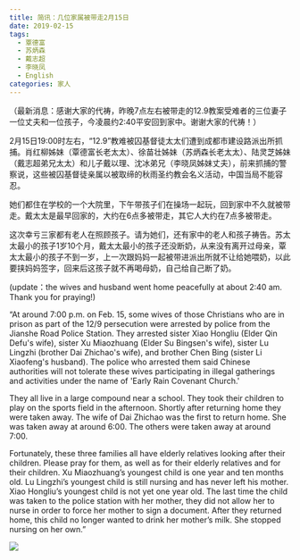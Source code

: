 ```yaml
---
title: 简讯：几位家属被带走2月15日
date: 2019-02-15
tags:
  - 覃德富
  - 苏炳森
  - 戴志超
  - 李晓凤
  - English
categories: 家人
---
```

（最新消息：感谢大家的代祷，昨晚7点左右被带走的12.9教案受难者的三位妻子一位丈夫和一位孩子，今凌晨约2:40平安回到家中。谢谢大家的代祷！）

2月15日19:00时左右，“12.9”教难被囚基督徒太太们遭到成都市建设路派出所抓捕。肖红柳姊妹（覃德富长老太太）、徐苗壮姊妹（苏炳森长老太太）、陆灵芝姊妹（戴志超弟兄太太）和儿子戴以理、沈冰弟兄（李晓凤姊妹丈夫），前来抓捕的警察说，这些被囚基督徒亲属以被取缔的秋雨圣约教会名义活动，中国当局不能容忍。

她们都住在学校的一个大院里，下午带孩子们在操场一起玩，回到家中不久就被带走。戴太太是最早回家的，大约在6点多被带走，其它人大约在7点多被带走。

这次幸亏三家都有老人在照顾孩子。请为她们，还有家中的老人和孩子祷告。苏太太最小的孩子1岁10个月，戴太太最小的孩子还没断奶，从来没有离开过母亲，覃太太最小的孩子不到一岁，上一次跟妈妈一起被带进派出所就不让给她喂奶，以此要挟妈妈签字，回来后这孩子就不再喝母奶，自己给自己断了奶。

(update：the wives and husband went home peacefully at about 2:40 am. Thank you for praying!)

“At around 7:00 p.m. on Feb. 15, some wives of those Christians who are in prison as part of the 12/9 persecution were arrested by police from the Jianshe Road Police Station. They arrested sister Xiao Hongliu (Elder Qin Defu's wife), sister Xu Miaozhuang (Elder Su Bingsen's wife), sister Lu Lingzhi (brother Dai Zhichao's wife), and brother Chen Bing (sister Li Xiaofeng's husband). The police who arrested them said Chinese authorities will not tolerate these wives participating in illegal gatherings and activities under the name of 'Early Rain Covenant Church.'

They all live in a large compound near a school. They took their children to play on the sports field in the afternoon. Shortly after returning home they were taken away. The wife of Dai Zhichao was the first to return home. She was taken away at around 6:00. The others were taken away at around 7:00.

Fortunately, these three families all have elderly relatives looking after their children. Please pray for them, as well as for their elderly relatives and for their children. Xu Miaozhuang’s youngest child is one year and ten months old. Lu Lingzhi’s youngest child is still nursing and has never left his mother. Xiao Hongliu’s youngest child is not yet one year old. The last time the child was taken to the police station with her mother, they did not allow her to nurse in order to force her mother to sign a document. After they returned home, this child no longer wanted to drink her mother’s milk. She stopped nursing on her own.”

![](https://images2.imgbox.com/13/49/UmHm7hOu_o.jpg)